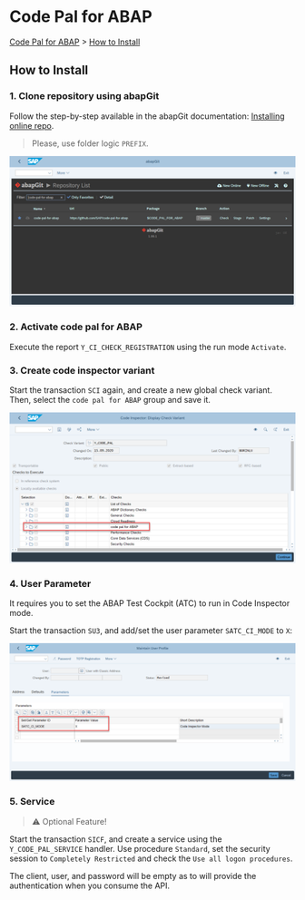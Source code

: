 # Code Pal for ABAP

[Code Pal for ABAP](../README.md) > [How to Install](how-to-install.md)

## How to Install

### 1. Clone repository using abapGit

Follow the step-by-step available in the abapGit documentation: [Installing online repo](https://docs.abapgit.org/guide-online-install.html).

> Please, use folder logic `PREFIX`.

![how to clone repository](imgs/clone-repository.png)

### 2. Activate code pal for ABAP

Execute the report `Y_CI_CHECK_REGISTRATION` using the run mode `Activate`.

### 3. Create code inspector variant

Start the transaction `SCI` again, and create a new global check variant.  
Then, select the `code pal for ABAP` group and save it.

![how to create code inspector variant](imgs/sci-check-variant.png)

### 4. User Parameter

It requires you to set the ABAP Test Cockpit (ATC) to run in Code Inspector mode.

Start the transaction `SU3`, and add/set the user parameter `SATC_CI_MODE` to `X`:

![user parameter](imgs/user-parameter.png)

### 5. Service

> :warning: Optional Feature!

Start the transaction `SICF`, and create a service using the `Y_CODE_PAL_SERVICE` handler. Use procedure `Standard`, set the security session to `Completely Restricted` and check the `Use all logon procedures`.

The client, user, and password will be empty as to will provide the authentication when you consume the API.
